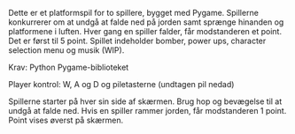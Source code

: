 Dette er et platformspil for to spillere, bygget med Pygame. Spillerne konkurrerer om at undgå at falde ned på jorden samt sprænge hinanden og platformene i luften. Hver gang en spiller falder, får modstanderen et point. Det er først til 5 point. Spillet indeholder bomber, power ups, character selection menu og musik (WIP).

Krav:
Python
Pygame-biblioteket

Player kontrol:
W, A og D og piletasterne (undtagen pil nedad)  

Spillerne starter på hver sin side af skærmen. Brug hop og bevægelse til at undgå at falde ned. Hvis en spiller rammer jorden, får modstanderen 1 point. Point vises øverst på skærmen.
